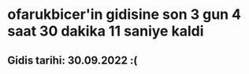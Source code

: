 # ofarukbicer'in gidisine son 3 gun 4 saat 30 dakika 11 saniye kaldi

## Gidis tarihi: 30.09.2022 :(